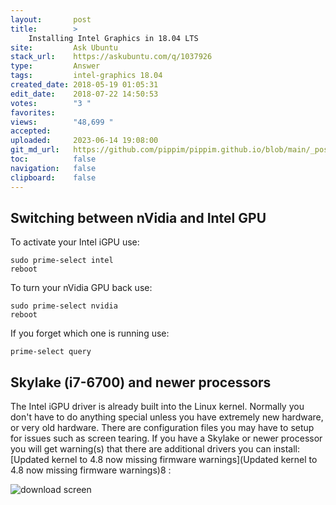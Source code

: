 ```yaml
---
layout:       post
title:        >
    Installing Intel Graphics in 18.04 LTS
site:         Ask Ubuntu
stack_url:    https://askubuntu.com/q/1037926
type:         Answer
tags:         intel-graphics 18.04
created_date: 2018-05-19 01:05:31
edit_date:    2018-07-22 14:50:53
votes:        "3 "
favorites:    
views:        "48,699 "
accepted:     
uploaded:     2023-06-14 19:08:00
git_md_url:   https://github.com/pippim/pippim.github.io/blob/main/_posts/2018/2018-05-19-Installing-Intel-Graphics-in-18.04-LTS.md
toc:          false
navigation:   false
clipboard:    false
---
```


## Switching between nVidia and Intel GPU

To activate your Intel iGPU use:

``` 
sudo prime-select intel
reboot
```

To turn your nVidia GPU back use:

``` 
sudo prime-select nvidia
reboot
```

If you forget which one is running use:

``` 
prime-select query
```


## Skylake (i7-6700) and newer processors

The Intel iGPU driver is already built into the Linux kernel. Normally you don't have to do anything special unless you have extremely new hardware, or very old hardware. There are configuration files you may have to setup for issues such as screen tearing. If you have a Skylake or newer processor you will get warning(s) that there are additional drivers you can install: [Updated kernel to 4.8 now missing firmware warnings](Updated kernel to 4.8 now missing firmware warnings)8 :

![download screen][1]


  [1]: https://i.stack.imgur.com/PzEm6.png
